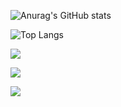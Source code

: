 ![Anurag's GitHub stats](https://github-readme-stats.vercel.app/api?username=sonbalchani&show_icons=true&theme=radical)

![Top Langs](https://github-readme-stats.vercel.app/api/top-langs/?username=sonbalchani&layout=compact)

<img src="https://img.shields.io/badge/git-F05032?style=flat-square&logo=git&logoColor=white"/></a>

<img src="https://img.shields.io/badge/github-181717?style=flat-square&logo=git&logoColor=white"/></a>

<img src="https://img.shields.io/badge/c-A8B9CC?style=flat-square&logo=c&logoColor=white"/></a>
